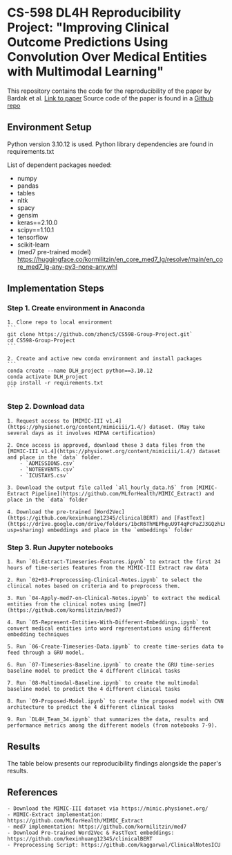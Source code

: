 # CS-598 DL4H Reproducibility Project: "Improving Clinical Outcome Predictions Using Convolution Over Medical Entities with Multimodal Learning"

This repository contains the code for the reproducibility of the paper by Bardak et al.
[Link to paper](https://arxiv.org/abs/2011.12349)
Source code of the paper is found in a [Github repo](https://github.com/tanlab/ConvolutionMedicalNer)

## Environment Setup

Python version 3.10.12 is used. Python library dependencies are found in requirements.txt

List of dependent packages needed:
  - numpy
  - pandas
  - tables
  - nltk
  - spacy
  - gensim
  - keras==2.10.0
  - scipy==1.10.1
  - tensorflow
  - scikit-learn
  - (med7 pre-trained model) https://huggingface.co/kormilitzin/en_core_med7_lg/resolve/main/en_core_med7_lg-any-py3-none-any.whl

## Implementation Steps

### Step 1. Create environment in Anaconda
    
    1. Clone repo to local environment
    ```
    git clone https://github.com/zhenc5/CS598-Group-Project.git`
    cd CS598-Group-Project
    ```

    2. Create and active new conda environment and install packages
    ```
    conda create --name DLH_project python==3.10.12
    conda activate DLH_project
    pip install -r requirements.txt
    ```
### Step 2. Download data

    1. Request access to [MIMIC-III v1.4](https://physionet.org/content/mimiciii/1.4/) dataset. (May take several days as it involves HIPAA certification)

    2. Once access is approved, download these 3 data files from the [MIMIC-III v1.4](https://physionet.org/content/mimiciii/1.4/) dataset and place in the `data` folder.
        - `ADMISSIONS.csv`
        - `NOTEEVENTS.csv`
        - `ICUSTAYS.csv`

    3. Download the output file called `all_hourly_data.h5` from [MIMIC-Extract Pipeline](https://github.com/MLforHealth/MIMIC_Extract) and place in the `data` folder

    4. Download the pre-trained [Word2Vec](https://github.com/kexinhuang12345/clinicalBERT) and [FastText](https://drive.google.com/drive/folders/1bcR6ThMEPhguU9T4qPcPaZJ3GQzhLKlz?usp=sharing) embeddings and place in the `embeddings` folder

### Step 3. Run Jupyter notebooks
    1. Run `01-Extract-Timeseries-Features.ipynb` to extract the first 24 hours of time-series features from the MIMIC-III Extract raw data

    2. Run `02+03-Preprocessing-Clinical-Notes.ipynb` to select the clinical notes based on criteria and to preprocess them.

    3. Run `04-Apply-med7-on-Clinical-Notes.ipynb` to extract the medical entities from the clinical notes using [med7](https://github.com/kormilitzin/med7)

    4. Run `05-Represent-Entities-With-Different-Embeddings.ipynb` to convert medical entities into word representations using different embedding techniques

    5. Run `06-Create-Timeseries-Data.ipynb` to create time-series data to feed through a GRU model.

    6. Run `07-Timeseries-Baseline.ipynb` to create the GRU time-series baseline model to predict the 4 different clinical tasks

    7. Run `08-Multimodal-Baseline.ipynb` to create the multimodal baseline model to predict the 4 different clinical tasks

    8. Run `09-Proposed-Model.ipynb` to create the proposed model with CNN architecture to predict the 4 different clinical tasks

    9. Run `DL4H_Team_34.ipynb` that summarizes the data, results and performance metrics among the different models (from notebooks 7-9).

## Results

The table below presents our reproducibility findings alongside the paper's results.



## References
    - Download the MIMIC-III dataset via https://mimic.physionet.org/
    - MIMIC-Extract implementation: https://github.com/MLforHealth/MIMIC_Extract
    - med7 implementation: https://github.com/kormilitzin/med7
    - Download Pre-trained Word2Vec & FastText embeddings: https://github.com/kexinhuang12345/clinicalBERT
    - Preprocessing Script: https://github.com/kaggarwal/ClinicalNotesICU


